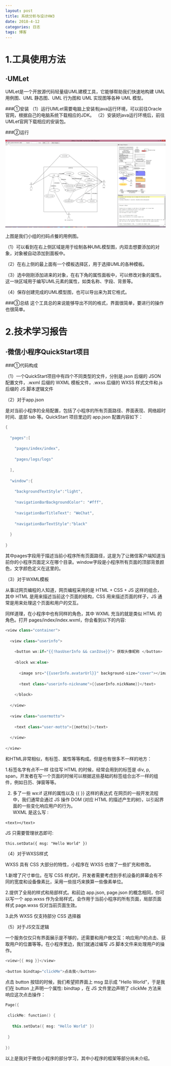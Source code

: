 ```yaml
---
layout: post
title: 系统分析与设计HW3
date: 2018-4-12
categories: 日志
tags: 博客
---
```

# 1.工具使用方法

## ·UMLet

 UMLet是一个开放源代码轻量级UML建模工具，它能够帮助我们快速地构建 UML 用例图、UML 静态图、UML 行为图和 UML 实现图等各种 UML 模型。

###①安装
 （1）运行UMLet需要电脑上安装有java运行环境，可以前往Oracle官网，根据自己的电脑系统下载相应的JDK。
 （2）安装好java运行环境后，前往UMLet官网下载相应的安装包。

###②运行

![UMLet](https://github.com/MengfanHe/photoes/raw/master/UMLet%E4%BA%8B%E4%BE%8B.png)

 上图是我们小组的扫码点餐的用例图。

 （1）可以看到在右上侧区域是用于绘制各种UML模型图，内双击想要添加的对象，对象被自动添加到面板中。

 （2）在右上侧的最上面有一个模板选择区，用于选择UML的各种模板。

 （3）选中刚刚添加进来的对象，在右下角的属性面板中，可以修改对象的属性。这一块区域用于编写UML元素的属性，如类名称、字段、背景等。

 （4）保存创建完成的UML模型图，也可以导出来为其它格式。

###③总结
 这个工具总的来说能够导出不同的格式，界面很简单，要进行的操作也很简单。


# 2.技术学习报告

## ·微信小程序QuickStart项目

###①代码构成

 （1）一个QuickStart项目中有四个不同类型的文件，分别是.json 后缀的 JSON 配置文件，.wxml 后缀的 WXML 模板文件，.wxss 后缀的 WXSS 样式文件和.js 后缀的 JS 脚本逻辑文件

 （2）对于app.json 

 是对当前小程序的全局配置，包括了小程序的所有页面路径、界面表现、网络超时时间、底部 tab 等。QuickStart 项目里边的 app.json 配置内容如下：

```C++
{

  "pages":[

    "pages/index/index",

    "pages/logs/logs"

  ],

  "window":{

    "backgroundTextStyle":"light",

    "navigationBarBackgroundColor": "#fff",

    "navigationBarTitleText": "WeChat",

    "navigationBarTextStyle":"black"

  }

}
```

 其中pages字段用于描述当前小程序所有页面路径，这是为了让微信客户端知道当前你的小程序页面定义在哪个目录。window字段是小程序所有页面的顶部背景颜色，文字颜色定义在这里的。

 （3）对于WXML模板

 从事过网页编程的人知道，网页编程采用的是 HTML + CSS + JS 这样的组合，其中 HTML 是用来描述当前这个页面的结构，CSS 用来描述页面的样子，JS 通常是用来处理这个页面和用户的交互。

 同样道理，在小程序中也有同样的角色，其中 WXML 充当的就是类似 HTML 的角色。打开 pages/index/index.wxml，你会看到以下的内容:

```C++
<view class="container">

  <view class="userinfo">

    <button wx:if="{{!hasUserInfo && canIUse}}"> 获取头像昵称 </button>

    <block wx:else>

      <image src="{{userInfo.avatarUrl}}" background-size="cover"></image>

      <text class="userinfo-nickname">{{userInfo.nickName}}</text>

    </block>

  </view>

  <view class="usermotto">

    <text class="user-motto">{{motto}}</text>

  </view>

</view>
```

 和HTML非常相似，有标签、属性等等构成。但是也有很多不一样的地方：

 1.标签名字有点不一样 往往写 HTML 的时候，经常会用到的标签是 div, p, span，开发者在写一个页面的时候可以根据这些基础的标签组合出不一样的组件，例如日历、弹窗等等。

 2. 多了一些 wx:if 这样的属性以及 {{ }} 这样的表达式 在网页的一般开发流程中，我们通常会通过 JS 操作 DOM (对应 HTML 的描述产生的树)，以引起界面的一些变化响应用户的行为。    
 WXML 是这么写 :

`<text></text>`

 JS 只需要管理状态即可:

`this.setData({ msg: "Hello World" })`

 （4）对于WXSS样式

 WXSS 具有 CSS 大部分的特性，小程序在 WXSS 也做了一些扩充和修改。

 1.新增了尺寸单位。在写 CSS 样式时，开发者需要考虑到手机设备的屏幕会有不同的宽度和设备像素比，采用一些技巧来换算一些像素单位。

 2.提供了全局的样式和局部样式。和前边 app.json, page.json 的概念相同，你可以写一个 app.wxss 作为全局样式，会作用于当前小程序的所有页面，局部页面样式 page.wxss 仅对当前页面生效。

 3.此外 WXSS 仅支持部分 CSS 选择器

 （5）对于JS交互逻辑

 一个服务仅仅只有界面展示是不够的，还需要和用户做交互：响应用户的点击、获取用户的位置等等。在小程序里边，我们就通过编写 JS 脚本文件来处理用户的操作。

```C++
<view>{{ msg }}</view>

<button bindtap="clickMe">点击我</button>
```

 点击 button 按钮的时候，我们希望把界面上 msg 显示成 "Hello World"，于是我们在 button 上声明一个属性: bindtap ，在 JS 文件里边声明了 clickMe 方法来响应这次点击操作：

 ```C++
 Page({

  clickMe: function() {

    this.setData({ msg: "Hello World" })

  }
  
})
```

 以上是我对于微信小程序的部分学习，其中小程序的框架等部分尚未介绍。